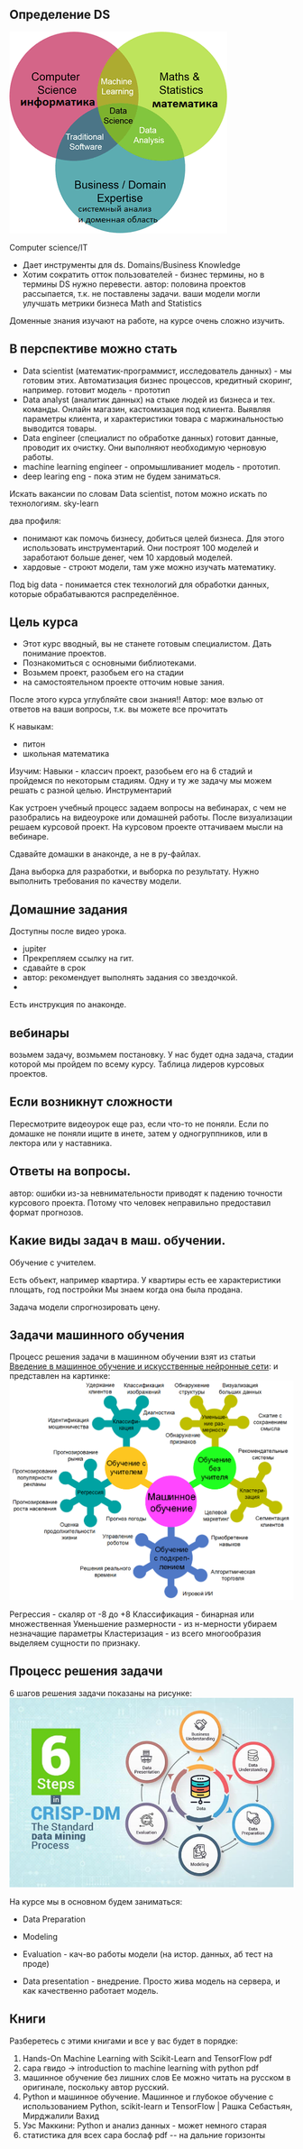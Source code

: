 ## Определение DS

![определение](ds_0.png)

Computer science/IT
* Дает инструменты для ds.
Domains/Business Knowledge
* Хотим сократить отток пользователей - бизнес термины, но в термины
  DS нужно перевести.
  автор: половина проектов рассыпается, т.к. не поставлены задачи.
  ваши модели могли улучшать метрики бизнеса
Math and Statistics
  
Доменные знания изучают на работе, на курсе очень сложно изучить.

## В перспективе можно стать

* Data scientist (математик-программист, исследователь данных) - мы
  готовим этих. Автоматизация бизнес процессов, кредитный скоринг,
  например. готовит модель - прототип
* Data analyst (аналитик данных) на стыке людей из бизнеса и тех.
  команды. Онлайн магазин, кастомизация под клиента. Выявляя
  параметры клиента, и характеристики товара с маржинальностью
  выводится товары.
* Data engineer (специалист по обработке данных) готовит данные,
  проводит их очистку. Они выполняют необходимую черновую работы.
* machine learning engineer - опромышливаниет модель - прототип.
* deep learing eng - пока этим не будем заниматься.

Искать вакансии по словам Data scientist,
потом можно искать по технологиям. sky-learn

два профиля:
* понимают как помочь бизнесу, добиться целей бизнеса. Для этого
  использовать инструментарий. Они построят 100 моделей и заработают
  больше денег, чем 10 хардовый моделей.
* хардовые - строют модели, там уже можно изучать математику.

Под big data - понимается стек технологий для обработки данных,
которые обрабатываются распределённое.

## Цель курса

* Этот курс вводный, вы не станете готовым специалистом. Дать
  понимание проектов.
* Познакомиться с основными библиотеками.
* Возьмем проект, разобьем его на стадии
* на самостоятельном проекте отточим новые зания.

После этого курса углубляйте свои знания!!
Автор: мое вэлью от ответов на ваши вопросы, т.к. вы можете
все прочитать

К навыкам:
* питон
* школьная математика

Изучим:
Навыки - классич проект, разобьем его на 6 стадий и пройдемся по
некоторым стадиям. Одну и ту же задачу мы можем решать с разной
целью.
Инструментарий

Как устроен учебный процесс
задаем вопросы на вебинарах, с чем не разобрались на видеоуроке или
домашней работы.
После визуализации решаем курсовой проект.
На курсовом проекте оттачиваем мысли на вебинаре.

Сдавайте домашки в анаконде, а не в py-файлах.

Дана выборка для разработки, и выборка по результату. Нужно
выполнить требования по качеству модели.

## Домашние задания

Доступны после видео урока.
* jupiter
* Прекрепляем ссылку на гит.
* сдавайте в срок
* автор: рекомендует выполнять задания со звездочкой.
* 

Есть инструкция по анаконде.

## вебинары

возьмем задачу, возмьмем постановку. У нас будет одна задача, стадии
которой мы пройдем по всему курсу.
Таблица лидеров курсовых проектов. 

## Если возникнут сложности

Пересмотрите видеоурок еще раз, если что-то не поняли.
Если по домашке не поняли ищите в инете, затем у одногруппников,
или в лектора или у наставника.

## Ответы на вопросы.

автор: ошибки из-за невнимательности приводят к падению точности курсового проекта.
Потому что человек неправильно предоставил формат прогнозов.

## Какие виды задач в маш. обучении.

Обучение с учителем.

Есть объект, например квартира. У квартиры есть ее характеристики
площать, год постройки
Мы знаем когда она была продана.

Задача модели спрогнозировать цену.

## Задачи машинного обучения

Процесс решения задачи в машинном обучении взят из статьи  
[Введение в машинное обучение и искусственные нейронные сети](https://foobar167.github.io/page/vvedeniye-v-mashinnoye-obucheniye-i-iskusstvennyye-neyronnyye-seti.html):
и представлен на картинке:
![Процесс решения задачи в машинном обучении](solve-problem-process.png)

Регрессия - скаляр от -8 до +8
Классификация - бинарная или множественная
Уменьшение размерности - из н-мерности убираем незначащие параметры
Кластеризация - из всего многообразия выделяем сущности по признаку.

## Процесс решения задачи

6 шагов решения задачи показаны на рисунке:
![data-mining](data-mining.jpg)

На курсе мы в основном будем заниматься:
* Data Preparation
* Modeling
* Evaluation - кач-во работы модели (на истор. данных, аб тест на проде)

* Data presentation - внедрение. Просто жива модель на сервера, и
  как качественно работает модель.

## Книги

Разберетесь с этими книгами и все у вас будет в порядке:
1. Hands-On Machine Learning with Scikit-Learn and TensorFlow pdf
2. сара гвидо -> introduction to machine learning with python pdf
3. машинное обучение без лишних слов Ее можно читать на русском в
оригинале, поскольку автор русский. 
4. Python и машинное обучение. Машинное и глубокое обучение с
использованием Python, scikit-learn и TensorFlow | Рашка Себастьян,
Мирджалили Вахид
5. Уэс Маккини: Python и анализ данных - может немного старая
6. статистика для всех сара бослаф pdf -- на дальние горизонты
